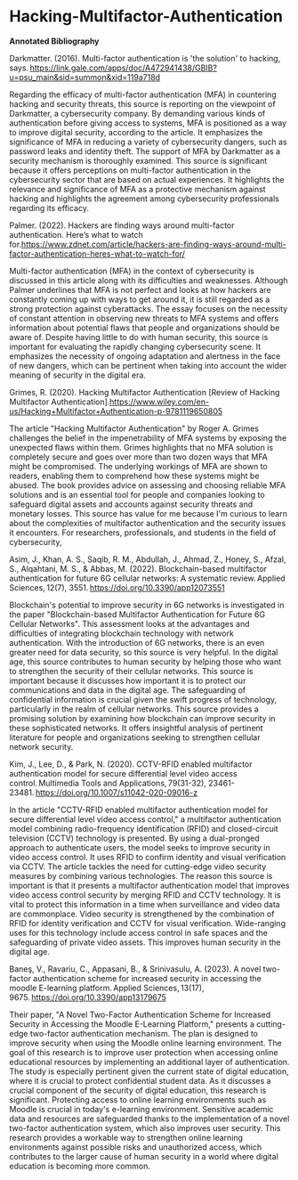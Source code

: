# Hacking-Multifactor-Authentication
**Annotated Bibliography**

Darkmatter. (2016). Multi-factor authentication is 'the solution' to hacking, says. https://link.gale.com/apps/doc/A472941438/GBIB?u=psu_main&sid=summon&xid=119a718d 

Regarding the efficacy of multi-factor authentication (MFA) in countering hacking and security threats, this source is reporting on the viewpoint of Darkmatter, a cybersecurity company. By demanding various kinds of authentication before giving access to systems, MFA is positioned as a way to improve digital security, according to the article. It emphasizes the significance of MFA in reducing a variety of cybersecurity dangers, such as password leaks and identity theft. The support of MFA by Darkmatter as a security mechanism is thoroughly examined. This source is significant because it offers perceptions on multi-factor authentication in the cybersecurity sector that are based on actual experiences. It highlights the relevance and significance of MFA as a protective mechanism against hacking and highlights the agreement among cybersecurity professionals regarding its efficacy. 

Palmer. (2022). Hackers are finding ways around multi-factor authentication. Here’s what to watch for.https://www.zdnet.com/article/hackers-are-finding-ways-around-multi-factor-authentication-heres-what-to-watch-for/  

Multi-factor authentication (MFA) in the context of cybersecurity is discussed in this article along with its difficulties and weaknesses. Although Palmer underlines that MFA is not perfect and looks at how hackers are constantly coming up with ways to get around it, it is still regarded as a strong protection against cyberattacks. The essay focuses on the necessity of constant attention in observing new threats to MFA systems and offers information about potential flaws that people and organizations should be aware of. Despite having little to do with human security, this source is important for evaluating the rapidly changing cybersecurity scene. It emphasizes the necessity of ongoing adaptation and alertness in the face of new dangers, which can be pertinent when taking into account the wider meaning of security in the digital era. 

Grimes, R. (2020). Hacking Multifactor Authentication [Review of Hacking Multifactor Authentication].https://www.wiley.com/en-us/Hacking+Multifactor+Authentication-p-9781119650805  

The article "Hacking Multifactor Authentication" by Roger A. Grimes challenges the belief in the impenetrability of MFA systems by exposing the unexpected flaws within them. Grimes highlights that no MFA solution is completely secure and goes over more than two dozen ways that MFA might be compromised. The underlying workings of MFA are shown to readers, enabling them to comprehend how these systems might be abused. The book provides advice on assessing and choosing reliable MFA solutions and is an essential tool for people and companies looking to safeguard digital assets and accounts against security threats and monetary losses. This source has value for me because I'm curious to learn about the complexities of multifactor authentication and the security issues it encounters. For researchers, professionals, and students in the field of cybersecurity, 

Asim, J., Khan, A. S., Saqib, R. M., Abdullah, J., Ahmad, Z., Honey, S., Afzal, S., Alqahtani, M. S., & Abbas, M. (2022). Blockchain-based multifactor authentication for future 6G cellular networks: A systematic review. Applied Sciences, 12(7), 3551. https://doi.org/10.3390/app12073551 

Blockchain's potential to improve security in 6G networks is investigated in the paper "Blockchain-based Multifactor Authentication for Future 6G Cellular Networks". This assessment looks at the advantages and difficulties of integrating blockchain technology with network authentication. With the introduction of 6G networks, there is an even greater need for data security, so this source is very helpful. In the digital age, this source contributes to human security by helping those who want to strengthen the security of their cellular networks. This source is important because it discusses how important it is to protect our communications and data in the digital age. The safeguarding of confidential information is crucial given the swift progress of technology, particularly in the realm of cellular networks. This source provides a promising solution by examining how blockchain can improve security in these sophisticated networks. It offers insightful analysis of pertinent literature for people and organizations seeking to strengthen cellular network security.  

Kim, J., Lee, D., & Park, N. (2020). CCTV-RFID enabled multifactor authentication model for secure differential level video access control. Multimedia Tools and Applications, 79(31-32), 23461-23481. https://doi.org/10.1007/s11042-020-09016-z 

In the article "CCTV-RFID enabled multifactor authentication model for secure differential level video access control," a multifactor authentication model combining radio-frequency identification (RFID) and closed-circuit television (CCTV) technology is presented. By using a dual-pronged approach to authenticate users, the model seeks to improve security in video access control. It uses RFID to confirm identity and visual verification via CCTV. The article tackles the need for cutting-edge video security measures by combining various technologies. The reason this source is important is that it presents a multifactor authentication model that improves video access control security by merging RFID and CCTV technology. It is vital to protect this information in a time when surveillance and video data are commonplace. Video security is strengthened by the combination of RFID for identity verification and CCTV for visual verification. Wide-ranging uses for this technology include access control in safe spaces and the safeguarding of private video assets. This improves human security in the digital age. 

Baneş, V., Ravariu, C., Appasani, B., & Srinivasulu, A. (2023). A novel two-factor authentication scheme for increased security in accessing the moodle E-learning platform. Applied Sciences, 13(17), 9675. https://doi.org/10.3390/app13179675 

Their paper, "A Novel Two-Factor Authentication Scheme for Increased Security in Accessing the Moodle E-Learning Platform," presents a cutting-edge two-factor authentication mechanism. The plan is designed to improve security when using the Moodle online learning environment. The goal of this research is to improve user protection when accessing online educational resources by implementing an additional layer of authentication. The study is especially pertinent given the current state of digital education, where it is crucial to protect confidential student data. As it discusses a crucial component of the security of digital education, this research is significant. Protecting access to online learning environments such as Moodle is crucial in today's e-learning environment. Sensitive academic data and resources are safeguarded thanks to the implementation of a novel two-factor authentication system, which also improves user security. This research provides a workable way to strengthen online learning environments against possible risks and unauthorized access, which contributes to the larger cause of human security in a world where digital education is becoming more common. 

 

 

 
